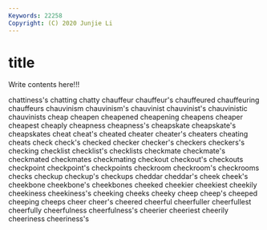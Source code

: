 ```yaml
---
Keywords: 22258
Copyright: (C) 2020 Junjie Li
---
```


# title

Write contents here!!!
 
chattiness's 
chatting 
chatty
chauffeur 
chauffeur's 
chauffeured 
chauffeuring 
chauffeurs 
chauvinism 
chauvinism's 
chauvinist 
chauvinist's 
chauvinistic
chauvinists 
cheap 
cheapen 
cheapened 
cheapening 
cheapens 
cheaper 
cheapest 
cheaply 
cheapness
cheapness's 
cheapskate 
cheapskate's 
cheapskates 
cheat 
cheat's 
cheated 
cheater 
cheater's 
cheaters
cheating 
cheats 
check 
check's 
checked 
checker 
checker's 
checkers 
checkers's 
checking
checklist 
checklist's 
checklists 
checkmate 
checkmate's 
checkmated 
checkmates 
checkmating 
checkout 
checkout's
checkouts 
checkpoint 
checkpoint's 
checkpoints 
checkroom 
checkroom's 
checkrooms 
checks 
checkup 
checkup's
checkups 
cheddar 
cheddar's 
cheek 
cheek's 
cheekbone 
cheekbone's 
cheekbones 
cheeked 
cheekier
cheekiest 
cheekily 
cheekiness 
cheekiness's 
cheeking 
cheeks 
cheeky 
cheep 
cheep's 
cheeped
cheeping 
cheeps 
cheer 
cheer's 
cheered 
cheerful 
cheerfuller 
cheerfullest 
cheerfully 
cheerfulness
cheerfulness's 
cheerier 
cheeriest 
cheerily 
cheeriness 
cheeriness's 
